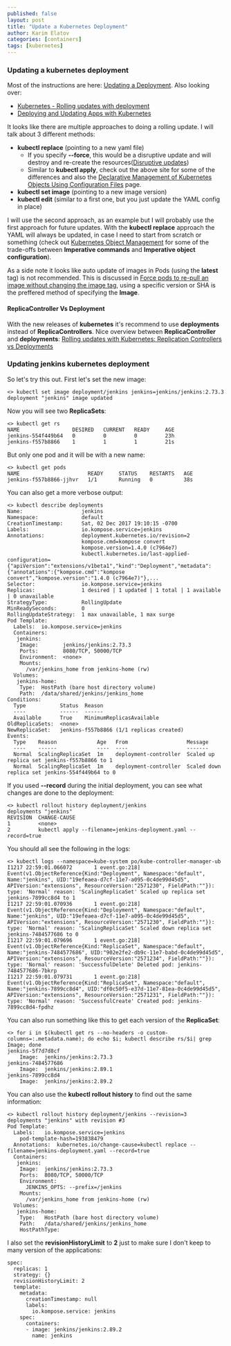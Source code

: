 ```yaml
---
published: false
layout: post
title: "Update a Kubernetes Deployment"
author: Karim Elatov
categories: [containers]
tags: [kubernetes]
---
```

### Updating a kubernetes deployment

Most of the instructions are here: [Updating a Deployment](https://kubernetes.io/docs/concepts/workloads/controllers/deployment/#updating-a-deployment). Also looking over:

* [Kubernetes - Rolling updates with deployment](https://tachingchen.com/blog/Kubernetes-Rolling-Update-with-Deployment/)
* [Deploying and Updating Apps with Kubernetes](http://freecontent.manning.com/deploying-and-updating-apps/)

It looks like there are multiple approaches to doing a rolling update. I will talk about 3 different methods:

* **kubectl replace** (pointing to a new yaml file)
	* If you specify **--force**, this would be a disruptive update and will destroy and re-create the resources([Disruptive updates](https://kubernetes.io/docs/concepts/cluster-administration/manage-deployment/#disruptive-updates)) 
	* Similar to **kubectl apply**, check out the above site for some of the differences and also the [Declarative Management of Kubernetes Objects Using Configuration Files](https://kubernetes.io/docs/tutorials/object-management-kubectl/declarative-object-management-configuration/) page.
* **kubectl set image** (pointing to a new image version)
* **kubectl edit** (similar to a first one, but you just update the YAML config in place)

I will use the second approach, as an example but I will probably use the first approach for future updates. With the **kubectl replace** approach the YAML will always be updated, in case I need to start from scratch or something (check out [Kubernetes Object Management](https://kubernetes.io/docs/tutorials/object-management-kubectl/object-management/#trade-offs) for some of the trade-offs between **Imperative commands** and **Imperative object configuration**). 

As a side note it looks like auto update of images in Pods (using the **latest** tag) is not recommended. This is discussed in [Force pods to re-pull an image without changing the image tag](https://github.com/kubernetes/kubernetes/issues/33664), using a specific version or SHA is the preffered method of specifying the **Image**.

#### ReplicaController Vs Deployment
With the new releases of **kubernetes** it's recommend to use **deployments** instead of **ReplicaControllers**. Nice overview between **ReplicaController** and **deployments**: [Rolling updates with Kubernetes: Replication Controllers vs Deployments](https://ryaneschinger.com/blog/rolling-updates-kubernetes-replication-controllers-vs-deployments/)

### Updating jenkins kubernetes deployment
So let's try this out. First let's set the new image:

	<> kubectl set image deployment/jenkins jenkins=jenkins/jenkins:2.73.3
	deployment "jenkins" image updated

Now you will see two **ReplicaSets**:

	<> kubectl get rs
	NAME                 DESIRED   CURRENT   READY     AGE
	jenkins-554f449b64   0         0         0         23h
	jenkins-f557b8866    1         1         1         21s

But only one pod and it will be with a new name:

	<> kubectl get pods
	NAME                      READY     STATUS    RESTARTS   AGE
	jenkins-f557b8866-jjhvr   1/1       Running   0          38s

You can also get a more verbose output:

	<> kubectl describe deployments
	Name:                   jenkins
	Namespace:              default
	CreationTimestamp:      Sat, 02 Dec 2017 19:10:15 -0700
	Labels:                 io.kompose.service=jenkins
	Annotations:            deployment.kubernetes.io/revision=2
	                        kompose.cmd=kompose convert
	                        kompose.version=1.4.0 (c7964e7)
	                        kubectl.kubernetes.io/last-applied-configuration={"apiVersion":"extensions/v1beta1","kind":"Deployment","metadata":{"annotations":{"kompose.cmd":"kompose convert","kompose.version":"1.4.0 (c7964e7)"},...
	Selector:               io.kompose.service=jenkins
	Replicas:               1 desired | 1 updated | 1 total | 1 available | 0 unavailable
	StrategyType:           RollingUpdate
	MinReadySeconds:        0
	RollingUpdateStrategy:  1 max unavailable, 1 max surge
	Pod Template:
	  Labels:  io.kompose.service=jenkins
	  Containers:
	   jenkins:
	    Image:        jenkins/jenkins:2.73.3
	    Ports:        8080/TCP, 50000/TCP
	    Environment:  <none>
	    Mounts:
	      /var/jenkins_home from jenkins-home (rw)
	  Volumes:
	   jenkins-home:
	    Type:  HostPath (bare host directory volume)
	    Path:  /data/shared/jenkins/jenkins_home
	Conditions:
	  Type           Status  Reason
	  ----           ------  ------
	  Available      True    MinimumReplicasAvailable
	OldReplicaSets:  <none>
	NewReplicaSet:   jenkins-f557b8866 (1/1 replicas created)
	Events:
	  Type    Reason             Age   From                   Message
	  ----    ------             ----  ----                   -------
	  Normal  ScalingReplicaSet  1m    deployment-controller  Scaled up replica set jenkins-f557b8866 to 1
	  Normal  ScalingReplicaSet  1m    deployment-controller  Scaled down replica set jenkins-554f449b64 to 0

If you used **--record** during the initial deployment, you can see what changes are done to the deployment:

	<> kubectl rollout history deployment/jenkins
	deployments "jenkins"
	REVISION  CHANGE-CAUSE
	1         <none>
	2         kubectl apply --filename=jenkins-deployment.yaml --record=true

You should all see the following in the logs:

	<> kubectl logs --namespace=kube-system po/kube-controller-manager-ub
	I1217 22:59:01.066072       1 event.go:218] Event(v1.ObjectReference{Kind:"Deployment", Namespace:"default", Name:"jenkins", UID:"19efeaea-d7cf-11e7-a095-0c4de99d45d5", APIVersion:"extensions", ResourceVersion:"2571230", FieldPath:""}): type: 'Normal' reason: 'ScalingReplicaSet' Scaled up replica set jenkins-7899cc8d4 to 1
	I1217 22:59:01.070936       1 event.go:218] Event(v1.ObjectReference{Kind:"Deployment", Namespace:"default", Name:"jenkins", UID:"19efeaea-d7cf-11e7-a095-0c4de99d45d5", APIVersion:"extensions", ResourceVersion:"2571230", FieldPath:""}): type: 'Normal' reason: 'ScalingReplicaSet' Scaled down replica set jenkins-7484577686 to 0
	I1217 22:59:01.079696       1 event.go:218] Event(v1.ObjectReference{Kind:"ReplicaSet", Namespace:"default", Name:"jenkins-7484577686", UID:"902e2fe2-db9c-11e7-babd-0c4de99d45d5", APIVersion:"extensions", ResourceVersion:"2571234", FieldPath:""}): type: 'Normal' reason: 'SuccessfulDelete' Deleted pod: jenkins-7484577686-7bkrp
	I1217 22:59:01.079731       1 event.go:218] Event(v1.ObjectReference{Kind:"ReplicaSet", Namespace:"default", Name:"jenkins-7899cc8d4", UID:"df0c50f5-e37d-11e7-81ea-0c4de99d45d5", APIVersion:"extensions", ResourceVersion:"2571231", FieldPath:""}): type: 'Normal' reason: 'SuccessfulCreate' Created pod: jenkins-7899cc8d4-fpdhz

You can also run something like this to get each version of the **ReplicaSet**:

	<> for i in $(kubectl get rs --no-headers -o custom-columns=:.metadata.name); do echo $i; kubectl describe rs/$i| grep Image; done
	jenkins-5f7d7d8cf
	    Image:  jenkins/jenkins:2.73.3
	jenkins-7484577686
	    Image:  jenkins/jenkins:2.89.1
	jenkins-7899cc8d4
	    Image:  jenkins/jenkins:2.89.2

You can also use the **kubectl rollout history** to find out the same information:

	<> kubectl rollout history deployment/jenkins --revision=3
	deployments "jenkins" with revision #3
	Pod Template:
	  Labels:	io.kompose.service=jenkins
		pod-template-hash=193838479
	  Annotations:	kubernetes.io/change-cause=kubectl replace --filename=jenkins-deployment.yaml --record=true
	  Containers:
	   jenkins:
	    Image:	jenkins/jenkins:2.73.3
	    Ports:	8080/TCP, 50000/TCP
	    Environment:
	      JENKINS_OPTS:	--prefix=/jenkins
	    Mounts:
	      /var/jenkins_home from jenkins-home (rw)
	  Volumes:
	   jenkins-home:
	    Type:	HostPath (bare host directory volume)
	    Path:	/data/shared/jenkins/jenkins_home
	    HostPathType:
    	    
I also set the **revisionHistoryLimit** to **2** just to make sure I don't keep to many version of the applications:

	spec:
	  replicas: 1
	  strategy: {}
	  revisionHistoryLimit: 2
	  template:
	    metadata:
	      creationTimestamp: null
	      labels:
	        io.kompose.service: jenkins
	    spec:
	      containers:
	      - image: jenkins/jenkins:2.89.2
	        name: jenkins
